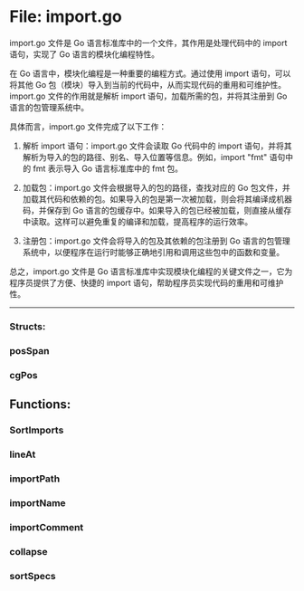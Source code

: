 # File: import.go

import.go 文件是 Go 语言标准库中的一个文件，其作用是处理代码中的 import 语句，实现了 Go 语言的模块化编程特性。

在 Go 语言中，模块化编程是一种重要的编程方式。通过使用 import 语句，可以将其他 Go 包（模块）导入到当前的代码中，从而实现代码的重用和可维护性。import.go 文件的作用就是解析 import 语句，加载所需的包，并将其注册到 Go 语言的包管理系统中。

具体而言，import.go 文件完成了以下工作：

1. 解析 import 语句：import.go 文件会读取 Go 代码中的 import 语句，并将其解析为导入的包的路径、别名、导入位置等信息。例如，import "fmt" 语句中的 fmt 表示导入 Go 语言标准库中的 fmt 包。

2. 加载包：import.go 文件会根据导入的包的路径，查找对应的 Go 包文件，并加载其代码和依赖的包。如果导入的包是第一次被加载，则会将其编译成机器码，并保存到 Go 语言的包缓存中。如果导入的包已经被加载，则直接从缓存中读取。这样可以避免重复的编译和加载，提高程序的运行效率。

3. 注册包：import.go 文件会将导入的包及其依赖的包注册到 Go 语言的包管理系统中，以便程序在运行时能够正确地引用和调用这些包中的函数和变量。

总之，import.go 文件是 Go 语言标准库中实现模块化编程的关键文件之一，它为程序员提供了方便、快捷的 import 语句，帮助程序员实现代码的重用和可维护性。




---

### Structs:

### posSpan





### cgPos





## Functions:

### SortImports





### lineAt





### importPath





### importName





### importComment





### collapse





### sortSpecs





